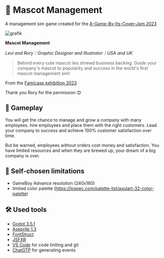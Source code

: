# 🐶 Mascot Management
A management sim game created for the [A-Game-By-Its-Cover-Jam 2023](https://itch.io/jam/a-game-by-its-cover-2023)

![grafik](https://github.com/Milchreis/Mascot-Management/assets/544436/39e7380d-333a-4e57-9b53-0a06e136e9ec)

**Mascot Management**

*Levi and Rory｜Graphic Designer and Illustrator｜USA and UK*

> Behind every cute mascot lies shrewd business backing. Guide your company's mascot to popularity and success in the world's first mascot management sim!

From the [Famicase exhibition 2023](https://famicase.com/23/index.html)

Thank you Rory for the permission 😊

## 🎯 Gameplay

You will get the chance to manage and grow a company with many employees. hire employees and place them with the right customers. Lead your company to success and achieve 100% customer satisfaction over time.

But be warned, employees without orders cost money and satisfaction. You have limited resources and when they are brewed up, your dream of a big company is over.

## 🚩 Self-chosen limitations
 - GameBoy Advance resolution (240x160)
 - limited color palette (https://lospec.com/palette-list/axulart-32-color-palette)

## 🛠 Used tools
 - [Godot 3.5.1](https://godotengine.org/download/)
 - [Aseprite 1.3](https://www.aseprite.org/)
 - [FontStruct](https://fontstruct.com/)
 - [JSFXR](https://sfxr.me/)
 - [VS Code](https://code.visualstudio.com/) for code liniting and git
 - [ChatGTP](https://chat.openai.com) for generating events
